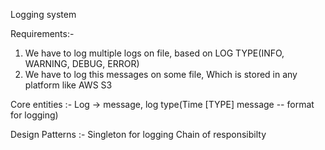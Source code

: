 Logging system

Requirements:-

1. We have to log multiple logs on file, based on LOG TYPE(INFO, WARNING, DEBUG, ERROR)
2. We have to log this messages on some file, Which is stored in any platform like AWS S3

Core entities :-
Log -> message, log type(Time [TYPE] message -- format for logging)

Design Patterns :-
Singleton for logging
Chain of responsibilty
